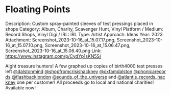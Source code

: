 # Floating Points

Description: Custom spray-painted sleeves of test pressings placed in shops
Category: Album, Charity, Scavenger Hunt, Vinyl
Platform / Medium: Record Shops, Vinyl
Digi / IRL: IRL
Type: Artist
Approach: Ideas
Year: 2023
Attachment: Screenshot_2023-10-16_at_15.07.17.png, Screenshot_2023-10-16_at_15.07.10.png, Screenshot_2023-10-16_at_15.06.47.png, Screenshot_2023-10-16_at_15.06.40.png
Link: https://www.instagram.com/p/CydYp1sKN5S/

Aight treasure hunters! A few graphed up copies of birth4000 test presses left [@dalstonmind](https://www.instagram.com/dalstonmind/) [@shopfromcrisishackney](https://www.instagram.com/shopfromcrisishackney/) [@oxfamdalston](https://www.instagram.com/oxfamdalston/) [@phonicarecords](https://www.instagram.com/phonicarecords/) [@flashbacklondon](https://www.instagram.com/flashbacklondon/) [@sounds_of_the_universe](https://www.instagram.com/sounds_of_the_universe/) and [@atlantis_records_hackney](https://www.instagram.com/atlantis_records_hackney/) one per customer! All proceeds go to local and national charities! Available now!